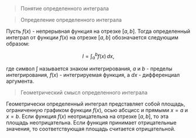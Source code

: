 >Понятие определенного интеграла

> Определение определенного интеграла

Пусть $f(x)$ - непрерывная функция на отрезке $[a, b]$. Тогда определенный интеграл от функции $f(x)$ на отрезке $[a, b]$ обозначается следующим образом:

$$
I = \int_a^b f(x) \, dx,
$$

где символ $\int$ называется знаком интегрирования, $a$ и $b$ - пределы интегрирования, $f(x)$ - интегрируемая функция, а $dx$ - дифференциал аргумента.

> Геометрический смысл определенного интеграла

Геометрически определенный интеграл представляет собой площадь, ограниченную графиком функции $f(x)$, осью абсцисс и прямыми $x = a$ и $x = b$. Если функция $f(x)$ неотрицательна на отрезке $[a, b]$, то эта площадь неотрицательна. Если функция принимает отрицательные значения, то соответствующая площадь считается отрицательной.



